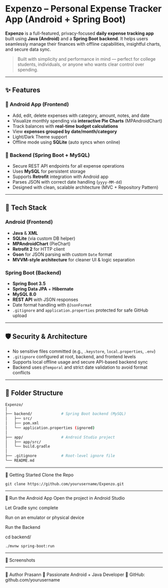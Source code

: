# Expenzo – Personal Expense Tracker App (Android + Spring Boot)

**Expenzo** is a full-featured, privacy-focused **daily expense tracking app** built using **Java (Android)** and a **Spring Boot backend**. It helps users seamlessly manage their finances with offline capabilities, insightful charts, and secure data sync.

> Built with simplicity and performance in mind — perfect for college students, individuals, or anyone who wants clear control over spending.

---

## ✨ Features

### 📱 Android App (Frontend)
- Add, edit, delete expenses with category, amount, notes, and date
- Visualize monthly spending via **interactive Pie Charts** (MPAndroidChart)
- Track balances with **real-time budget calculations**
- View **expenses grouped by date/month/category**
- Light/Dark Theme support
- Offline mode using **SQLite** (auto syncs when online)

### 🔗 Backend (Spring Boot + MySQL)
- Secure REST API endpoints for all expense operations
- Uses **MySQL** for persistent storage
- Supports **Retrofit** integration with Android app
- Parses JSON with correct date handling (`yyyy-MM-dd`)
- Designed with clean, scalable architecture (MVC + Repository Pattern)

---

## 🧰 Tech Stack

### Android (Frontend)
- **Java** & **XML**
- **SQLite** (via custom DB helper)
- **MPAndroidChart** (PieChart)
- **Retrofit 2** for HTTP client
- **Gson** for JSON parsing with custom `Date` format
- **MVVM-style architecture** for cleaner UI & logic separation

### Spring Boot (Backend)
- **Spring Boot 3.5**
- **Spring Data JPA** + **Hibernate**
- **MySQL 8.0**
- **REST API** with JSON responses
- Date format handling with `@JsonFormat`
- `.gitignore` and `application.properties` protected for safe GitHub upload

---

## 🛡 Security & Architecture

- No sensitive files committed (e.g., `.keystore`, `local.properties`, `.env`)
- `.gitignore` configured at root, backend, and frontend levels
- Supports local offline usage and secure API-based backend sync
- Backend uses `@Temporal` and strict date validation to avoid format conflicts

---

## 📂 Folder Structure

```bash
Expenzo/
│
├── backend/             # Spring Boot backend (MySQL)
│   ├── src/
│   ├── pom.xml
│   └── application.properties (ignored)
│
├── app/                 # Android Studio project
│   ├── app/src/
│   └── build.gradle
│
├── .gitignore           # Root-level ignore file
└── README.md
```

---
🚀 Getting Started
Clone the Repo
```
git clone https://github.com/yourusername/Expenzo.git
```
---
📲 Run the Android App
Open the project in Android Studio

Let Gradle sync complete

Run on an emulator or physical device

Run the Backend

cd backend/
```
./mvnw spring-boot:run
```

---
📸 Screenshots

---

👤 Author
Prasann
🚀 Passionate Android + Java Developer
🔗 GitHub: github.com/yourusername
